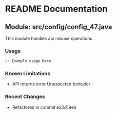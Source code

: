 # README Documentation

## Module: src/config/config_47.java

This module handles api misuse operations.

### Usage

```python
// Example usage here
```

### Known Limitations

- API returns error Unexpected behavior

### Recent Changes

- Refactored in commit e22d19ea
